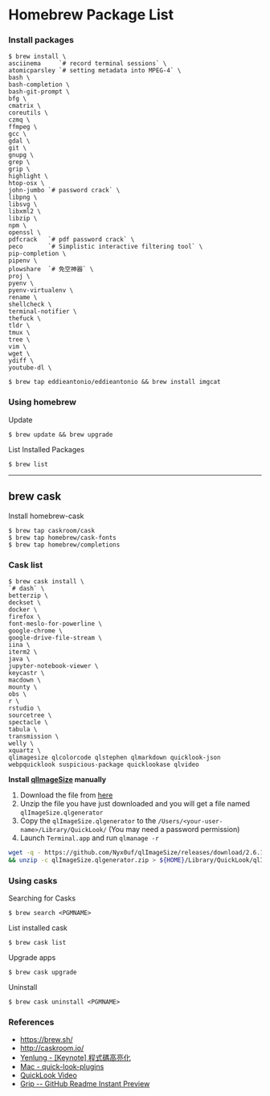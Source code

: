 # Homebrew Package List

### Install packages

```
$ brew install \
asciinema     `# record terminal sessions` \
atomicparsley `# setting metadata into MPEG-4` \
bash \
bash-completion \
bash-git-prompt \
bfg \
cmatrix \
coreutils \
czmq \
ffmpeg \
gcc \
gdal \
git \
gnupg \
grep \
grip \
highlight \
htop-osx \
john-jumbo `# password crack` \
libpng \
libsvg \
libxml2 \
libzip \
npm \
openssl \
pdfcrack   `# pdf password crack` \
peco       `# Simplistic interactive filtering tool` \
pip-completion \
pipenv \
plowshare  `# 免空神器` \
proj \
pyenv \
pyenv-virtualenv \
rename \
shellcheck \
terminal-notifier \
thefuck \
tldr \
tmux \
tree \
vim \
wget \
ydiff \
youtube-dl \

$ brew tap eddieantonio/eddieantonio && brew install imgcat
```

### Using homebrew

Update

```
$ brew update && brew upgrade
```

List Installed Packages

```
$ brew list
```

---------------------------------------------

## brew cask

Install homebrew-cask

```
$ brew tap caskroom/cask
$ brew tap homebrew/cask-fonts
$ brew tap homebrew/completions
```

### Cask list

```
$ brew cask install \
`# dash` \
betterzip \
deckset \
docker \
firefox \
font-meslo-for-powerline \
google-chrome \
google-drive-file-stream \
iina \
iterm2 \
java \
jupyter-notebook-viewer \
keycastr \
macdown \
mounty \
obs \
r \
rstudio \
sourcetree \
spectacle \
tabula \
transmission \
welly \
xquartz \
qlimagesize qlcolorcode qlstephen qlmarkdown quicklook-json webpquicklook suspicious-package quicklookase qlvideo
```

**Install [qlImageSize](https://github.com/L1cardo/qlImageSize) manually**

1. Download the file from [here](https://github.com/Nyx0uf/qlImageSize/releases/tag/2.6.1)
2. Unzip the file you have just downloaded and you will get a file named `qlImageSize.qlgenerator`
3. Copy the `qlImageSize.qlgenerator` to the `/Users/⁨<your-user-name>⁨/Library/QuickLook⁩/` (You may need a password permission)
4. Launch `Terminal.app` and run `qlmanage -r`

```bash
wget -q - https://github.com/Nyx0uf/qlImageSize/releases/download/2.6.1/qlImageSize.qlgenerator.zip \
&& unzip -c qlImageSize.qlgenerator.zip > ${HOME}/Library/QuickLook⁩/qlImageSize.qlgenerator
```

### Using casks

Searching for Casks

```
$ brew search <PGMNAME>
```

List installed cask

```
$ brew cask list
```

Upgrade apps

```
$ brew cask upgrade
```

Uninstall

```
$ brew cask uninstall <PGMNAME>
```

### References

- https://brew.sh/
- http://caskroom.io/
- [Yenlung - [Keynote] 程式碼高亮化](http://yenlung-blog.logdown.com/posts/773053-keynote-code-highlighting)
- [Mac - quick-look-plugins](https://github.com/sindresorhus/quick-look-plugins)
- [QuickLook Video](https://github.com/Marginal/QLVideo)
- [Grip -- GitHub Readme Instant Preview](https://github.com/joeyespo/grip)
